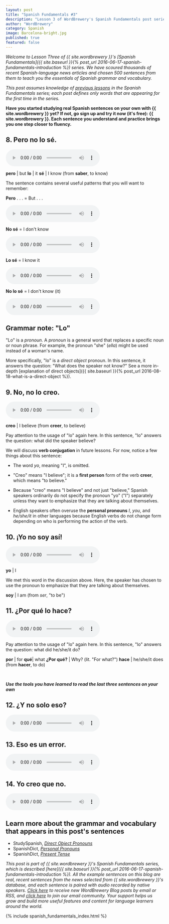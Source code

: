 ```yaml
---
layout: post
title: "Spanish Fundamentals #3"
description: "Lesson 3 of WordBrewery's Spanish Fundamentals post series introduces object pronouns, basic verb conjugation, and more real sentences from the news."
author: "WordBrewery"
category: Spanish
image: Barcelona-bright.jpg
published: true
featured: false
---
```


*Welcome to Lesson Three of {{ site.wordbrewery }}'s [Spanish Fundamentals]({{ site.baseurl }}{% post_url 2016-06-17-spanish-fundamentals-introduction %}) series. We have scoured thousands of recent Spanish-language news articles and chosen 500 sentences from them to teach you the essentials of Spanish grammar and vocabulary.*

*This post assumes knowledge of [previous lessons](#series_index) in the Spanish Fundamentals series; each post defines only words that are appearing for the first time in the series.*

**Have you started studying real Spanish sentences on your own with {{ site.wordbrewery }} yet? If not, go sign up and try it now (it's free): {{ site.wordbrewery }}. Each sentence you understand and practice brings you one step closer to fluency.**

## 8. Pero no lo sé.

<audio controls><source src="https://wb-backend.azurewebsites.net/api/tts/speak?code={{ site.code }}&languageId=Spanish&text=Pero no lo sé."></source></audio>

**pero** | but
**lo** | it
**sé** | I know (from **saber**, to know)


The sentence contains several useful patterns that you will want to remember:

**Pero** . . . = But . . .

<audio controls><source src="https://wb-backend.azurewebsites.net/api/tts/speak?code={{ site.code }}&languageId=Spanish&text=pero"></source></audio>

**No sé** = I don't know

<audio controls><source src="https://wb-backend.azurewebsites.net/api/tts/speak?code={{ site.code }}&languageId=Spanish&text=No sé."></source></audio>

**Lo sé** = I know it

<audio controls><source src="https://wb-backend.azurewebsites.net/api/tts/speak?code={{ site.code }}&languageId=Spanish&text=Lo sé."></source></audio>

**No lo sé** = I don't know (it)

<audio controls><source src="https://wb-backend.azurewebsites.net/api/tts/speak?code={{ site.code }}&languageId=Spanish&text=No lo sé."></source></audio>

## Grammar note: "Lo"

"Lo" is a *pronoun.* A *pronoun* is a general word that replaces a specific noun or noun phrase. For example, the pronoun "she" (*ella*) might be used instead of a woman's name.

More specifically, "lo" is a *direct object* pronoun. In this sentence, it answers the question: "What does the speaker not know?" See a more in-depth [explanation of direct objects]({{ site.baseurl }}{% post_url 2016-08-18-what-is-a-direct-object %}).

## 9. No, no lo creo.

<audio controls><source src="https://wb-backend.azurewebsites.net/api/tts/speak?code={{ site.code }}&languageId=Spanish&text=No, no lo creo."></source></audio>

**creo** | I believe (from **creer**, to believe)

Pay attention to the usage of "lo" again here. In this sentence, "lo" answers the question: what did the speaker believe?

We will discuss **verb conjugation** in future lessons. For now, notice a few things about this sentence:

- The word *yo*, meaning "I", is omitted.

- "Creo" means "I believe"; it is a **first person** form of the verb **creer**, which means "to believe."

- Because "creo" means "I believe" and not just "believe," Spanish speakers ordinarily do not specify the pronoun "yo" ("I") separately unless they want to emphasize that they are talking about themselves.

- English speakers often overuse the **personal pronouns** *I*, *you*, and *he/she/it* in other languages because English verbs do not change form depending on who is performing the action of the verb.

## 10. ¡Yo no soy así!

<audio controls><source src="https://wb-backend.azurewebsites.net/api/tts/speak?code={{ site.code }}&languageId=Spanish&text=¡Yo no soy así!"></source></audio>

**yo** | I

We met this word in the discussion above. Here, the speaker has chosen to use the pronoun to emphasize  that they are talking about themselves.

**soy** | I am (from *ser*, "to be")

## 11. ¿Por qué lo hace?

<audio controls><source src="https://wb-backend.azurewebsites.net/api/tts/speak?code={{ site.code }}&languageId=Spanish&text=¿Por qué lo hace?"></source></audio>

Pay attention to the usage of "lo" again here. In this sentence, "lo" answers the question: what did he/she/it do?

**por** | for
**qué**| what
**¿Por qué?** | Why? (lit. "For what?")
**hace** | he/she/it does (from **hacer**, to do)

<br>

***Use the tools you have learned to read the last three sentences on your own***

## 12. ¿Y no solo eso?

<audio controls align="center"><source src="https://wb-backend.azurewebsites.net/api/tts/speak?code={{ site.code }}&languageId=Spanish&text=¿Y no solo eso?"></source></audio>

## 13. Eso es un error.

<audio controls align="center"><source src="https://wb-backend.azurewebsites.net/api/tts/speak?code={{ site.code }}&languageId=Spanish&text=Eso es un error."></source></audio>

## 14. Yo creo que no.

<audio controls align="center"><source src="https://wb-backend.azurewebsites.net/api/tts/speak?code={{ site.code }}&languageId=Spanish&text=Yo creo que no."></source></audio>

## Learn more about the grammar and vocabulary that appears in this post's sentences

- StudySpanish, *[Direct Object Pronouns](http://www.studyspanish.com/lessons/dopro1.htm)*
- SpanishDict, *[Personal Pronouns](http://www.spanishdict.com/answers/100015/personal-pronouns#.V7Dq1prEynM)*
- SpanishDict, *[Present Tense](http://www.spanishdict.com/answers/100045/present-tense#.V7DrIJrEynM)*

*This post is part of {{ site.wordbrewery }}'s Spanish Fundamentals series, which is described [here]({{ site.baseurl }}{% post_url 2016-06-17-spanish-fundamentals-introduction %}). All the example sentences on this blog are real, recent sentences from the news selected from {{ site.wordbrewery }}'s database, and each sentence is paired with audio recorded by native speakers. [Click here](http://feeds.feedburner.com/LanguageUntapped) to receive new WordBrewery Blog posts by email or RSS, and [click here](http://goo.gl/pTPRvb) to join our email community. Your support helps us grow and build more useful features and content for language learners around the world.*

{% include spanish_fundamentals_index.html %}
